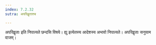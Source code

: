 ```yaml
---
index: 7.2.32
sutra: अपरिह्वृताश्च

---
```

अपरिह्वृताः इति निपात्यते छन्दसि विषये। ह्यु इत्येतस्य आदेशस्य अभावो निपात्यते। अपरिह्वृताः सनुयाम वाजम्।